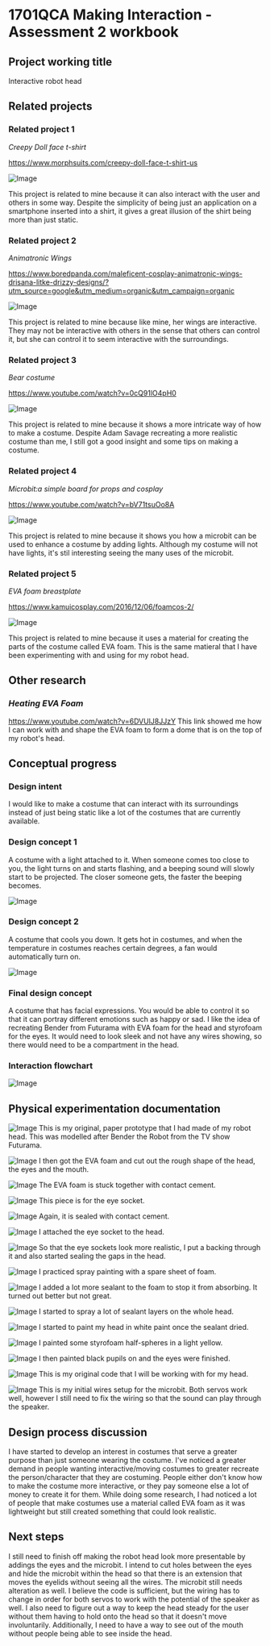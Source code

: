 # 1701QCA Making Interaction - Assessment 2 workbook

## Project working title ##
Interactive robot head

## Related projects ##

### Related project 1 ###
*Creepy Doll face t-shirt*

https://www.morphsuits.com/creepy-doll-face-t-shirt-us

![Image](related1.gif)

This project is related to mine because it can also interact with the user and others in some way. Despite the simplicity of being just an application on a smartphone inserted into a shirt, it gives a great illusion of the shirt being more than just static. 

### Related project 2 ###
*Animatronic Wings*

https://www.boredpanda.com/maleficent-cosplay-animatronic-wings-drisana-litke-drizzy-designs/?utm_source=google&utm_medium=organic&utm_campaign=organic

![Image](related2.gif)

This project is related to mine because like mine, her wings are interactive. They may not be interactive with others in the sense that others can control it, but she can control it to seem interactive with the surroundings. 

### Related project 3 ###
*Bear costume*

https://www.youtube.com/watch?v=0cQ91lO4pH0

![Image](related3.png)

This project is related to mine because it shows a more intricate way of how to make a costume. Despite Adam Savage recreating a more realistic costume than me, I still got a good insight and some tips on making a costume. 

### Related project 4 ###
*Microbit:a simple board for props and cosplay*

https://www.youtube.com/watch?v=bV71tsuOo8A

![Image](related4.png)

This project is related to mine because it shows you how a microbit can be used to enhance a costume by adding lights. Although my costume will not have lights, it's stil interesting seeing the many uses of the microbit. 

### Related project 5 ###
*EVA foam breastplate*

https://www.kamuicosplay.com/2016/12/06/foamcos-2/

![Image](related5.jpg)

This project is related to mine because it uses a material for creating the parts of the costume called EVA foam. This is the same matieral that I have been experimenting with and using for my robot head. 


## Other research ##

### *Heating EVA Foam* ###
https://www.youtube.com/watch?v=6DVUlJ8JJzY
This link showed me how I can work with and shape the EVA foam to form a dome that is on the top of my robot's head. 

## Conceptual progress ##

### Design intent ###
I would like to make a costume that can interact with its surroundings instead of just being static like a lot of the costumes that are currently available. 

### Design concept 1 ###
A costume with a light attached to it. When someone comes too close to you, the light turns on and starts flashing, and a beeping sound will slowly start to be projected. The closer someone gets, the faster the beeping becomes. 

![Image](design1.jpg)

### Design concept 2 ###
A costume that cools you down. It gets hot in costumes, and when the temperature in costumes reaches certain degrees, a fan would automatically turn on.

![Image](design2.jpg)

### Final design concept ###
A costume that has facial expressions. You would be able to control it so that it can portray different emotions such as happy or sad. I like the idea of recreating Bender from Futurama with EVA foam for the head and styrofoam for the eyes. It would need to look sleek and not have any wires showing, so there would need to be a compartment in the head. 

### Interaction flowchart ###

![Image](flow.jpg)

## Physical experimentation documentation ##

![Image](bender1.jpg)
This is my original, paper prototype that I had made of my robot head. This was modelled after Bender the Robot from the TV show Futurama. 

![Image](bender2.jpg)
I then got the EVA foam and cut out the rough shape of the head, the eyes and the mouth. 

![Image](bender3.jpg)
The EVA foam is stuck together with contact cement.

![Image](bender4.jpg)
This piece is for the eye socket. 

![Image](bender5.jpg)
Again, it is sealed with contact cement.

![Image](bender6.jpg)
I attached the eye socket to the head.  

![Image](bender7.jpg)
So that the eye sockets look more realistic, I put a backing through it and also started sealing the gaps in the head. 

![Image](bender8.jpg)
I practiced spray painting with a spare sheet of foam. 

![Image](bender10.jpg)
I added a lot more sealant to the foam to stop it from absorbing. It turned out better but not great. 

![Image](bender11.jpg)
I started to spray a lot of sealant layers on the whole head. 

![Image](bender12.jpg)
I started to paint my head in white paint once the sealant dried. 

![Image](bender13.jpg)
I painted some styrofoam half-spheres in a light yellow.

![Image](bender14.jpg)
I then painted black pupils on and the eyes were finished. 

![Image](code.png)
This is my original code that I will be working with for my head. 

![Image](wires.png)
This is my initial wires setup for the microbit. Both servos work well, however I still need to fix the wiring so that the sound can play through the speaker. 

## Design process discussion ##
I have started to develop an interest in costumes that serve a greater purpose than just someone wearing the costume. I've noticed a greater demand in people wanting interactive/moving costumes to greater recreate the person/character that they are costuming. People either don't know how to make the costume more interactive, or they pay someone else a lot of money to create it for them. While doing some research, I had noticed a lot of people that make costumes use a material called EVA foam as it was lightweight but still created something that could look realistic. 

## Next steps ##
I still need to finish off making the robot head look more presentable by addings the eyes and the microbit. I intend to cut holes between the eyes and hide the microbit within the head so that there is an extension that moves the eyelids without seeing all the wires. The microbit still needs alteration as well. I believe the code is sufficient, but the wiring has to change in order for both servos to work with the potential of the speaker as well. I also need to figure out a way to keep the head steady for the user without them having to hold onto the head so that it doesn't move involuntarily. Additionally, I need to have a way to see out of the mouth without people being able to see inside the head. 
